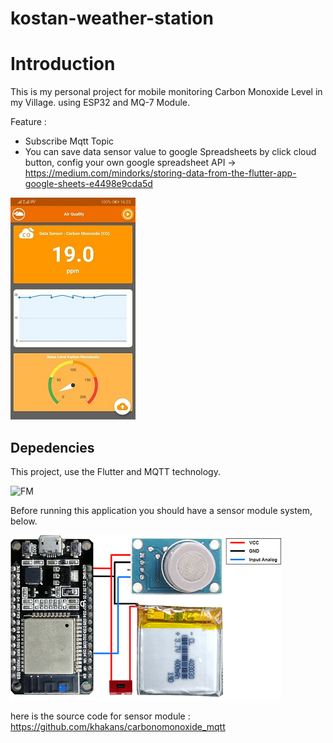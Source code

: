 # kostan-weather-station

# Introduction

This is my personal project for mobile monitoring Carbon Monoxide Level in my Village. using ESP32 and MQ-7 Module.

Feature :

- Subscribe Mqtt Topic
- You can save data sensor value to google Spreadsheets by click cloud button, config your own google spreadsheet API -> https://medium.com/mindorks/storing-data-from-the-flutter-app-google-sheets-e4498e9cda5d

![UI](https://raw.githubusercontent.com/khakans/flutter_mqtt_airquality/master/screenshot_flutter_mqtt_airquality.jpg)

## Depedencies

This project, use the Flutter and MQTT technology.

![FM](https://i.ibb.co/khxBvvw/kws.png)

Before running this application you should have a sensor module system, below.

![diagram](https://raw.githubusercontent.com/khakans/carbonomonoxide_mqtt/master/diagram_system.png)

here is the source code for sensor module : https://github.com/khakans/carbonomonoxide_mqtt
